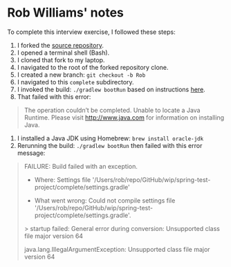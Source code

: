 # Rob Williams' notes
To complete this interview exercise,
I followed these steps:
1. I forked the [source repository](https://github.com/mikee/spring-test-project).
1. I opened a terminal shell (Bash).
1. I cloned that fork to my laptop.
1. I navigated to the root of the forked repository clone.
1. I created a new branch:  `git checkout -b Rob`
1. I navigated to this `complete` subdirectory.
1. I invoked the build:  `./gradlew bootRun`
   based on instructions [here](https://spring.io/guides/gs/spring-boot/).
1. That failed with this error:
> The operation couldn’t be completed. Unable to locate a Java Runtime.
> Please visit http://www.java.com for information on installing Java.
1. I installed a Java JDK using Homebrew:  `brew install oracle-jdk`
1. Rerunning the build:  `./gradlew bootRun`
   then failed with this error message:
> FAILURE: Build failed with an exception.
>
> * Where:
> Settings file '/Users/rob/repo/GitHub/wip/spring-test-project/complete/settings.gradle'
>
> * What went wrong:
> Could not compile settings file '/Users/rob/repo/GitHub/wip/spring-test-project/complete/settings.gradle'.
>
> \> startup failed:
>   General error during conversion: Unsupported class file major version 64
>
>   java.lang.IllegalArgumentException: Unsupported class file major version 64

